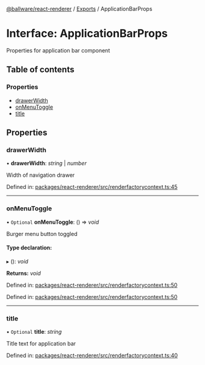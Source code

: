 [@ballware/react-renderer](../README.md) / [Exports](../modules.md) / ApplicationBarProps

# Interface: ApplicationBarProps

Properties for application bar component

## Table of contents

### Properties

- [drawerWidth](applicationbarprops.md#drawerwidth)
- [onMenuToggle](applicationbarprops.md#onmenutoggle)
- [title](applicationbarprops.md#title)

## Properties

### drawerWidth

• **drawerWidth**: *string* \| *number*

Width of navigation drawer

Defined in: [packages/react-renderer/src/renderfactorycontext.ts:45](https://github.com/ballware/ballware-client/blob/d8b5d6b/packages/react-renderer/src/renderfactorycontext.ts#L45)

___

### onMenuToggle

• `Optional` **onMenuToggle**: () => *void*

Burger menu button toggled

#### Type declaration:

▸ (): *void*

**Returns:** *void*

Defined in: [packages/react-renderer/src/renderfactorycontext.ts:50](https://github.com/ballware/ballware-client/blob/d8b5d6b/packages/react-renderer/src/renderfactorycontext.ts#L50)

Defined in: [packages/react-renderer/src/renderfactorycontext.ts:50](https://github.com/ballware/ballware-client/blob/d8b5d6b/packages/react-renderer/src/renderfactorycontext.ts#L50)

___

### title

• `Optional` **title**: *string*

Title text for application bar

Defined in: [packages/react-renderer/src/renderfactorycontext.ts:40](https://github.com/ballware/ballware-client/blob/d8b5d6b/packages/react-renderer/src/renderfactorycontext.ts#L40)

